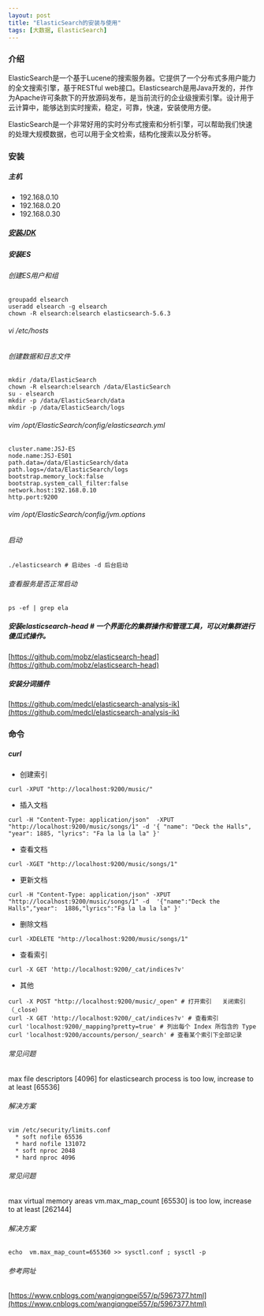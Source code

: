 ```yaml
---
layout: post
title: "ElasticSearch的安装与使用"
tags: [大数据, ElasticSearch]
---
```

### 介绍
ElasticSearch是一个基于Lucene的搜索服务器。它提供了一个分布式多用户能力的全文搜索引擎，基于RESTful web接口。Elasticsearch是用Java开发的，并作为Apache许可条款下的开放源码发布，是当前流行的企业级搜索引擎。设计用于云计算中，能够达到实时搜索，稳定，可靠，快速，安装使用方便。
<!--excerpt-->
ElasticSearch是一个非常好用的实时分布式搜索和分析引擎，可以帮助我们快速的处理大规模数据，也可以用于全文检索，结构化搜索以及分析等。
### 安装
##### 主机
- 192.168.0.10
- 192.168.0.20
- 192.168.0.30

##### [安装JDK](pages/posts/2018/09/04/jdk环境配置.html)
##### 安装ES
###### 创建ES用户和组
```shell
groupadd elsearch
useradd elsearch -g elsearch
chown -R elsearch:elsearch elasticsearch-5.6.3
```
###### vi /etc/hosts
###### 创建数据和日志文件
```shell
mkdir /data/ElasticSearch
chown -R elsearch:elsearch /data/ElasticSearch
su - elsearch
mkdir -p /data/ElasticSearch/data
mkdir -p /data/ElasticSearch/logs
```
###### vim /opt/ElasticSearch/config/elasticsearch.yml
```shell
cluster.name:JSJ-ES
node.name:JSJ-ES01
path.data=/data/ElasticSearch/data
path.logs=/data/ElasticSearch/logs
bootstrap.memory_lock:false
bootstrap.system_call_filter:false
network.host:192.168.0.10
http.port:9200
```
###### vim /opt/ElasticSearch/config/jvm.options
###### 启动
```shell
./elasticsearch # 启动es -d 后台启动
```
###### 查看服务是否正常启动
```shell
ps -ef | grep ela 
```
##### 安装elasticsearch-head # 一个界面化的集群操作和管理工具，可以对集群进行傻瓜式操作。
[https://github.com/mobz/elasticsearch-head](https://github.com/mobz/elasticsearch-head)
##### 安装分词插件
[https://github.com/medcl/elasticsearch-analysis-ik](https://github.com/medcl/elasticsearch-analysis-ik)
### 命令
##### curl
- 创建索引
```shell
curl -XPUT "http://localhost:9200/music/"
```
- 插入文档
```shell
curl -H "Content-Type: application/json"  -XPUT "http://localhost:9200/music/songs/1" -d '{ "name": "Deck the Halls", "year": 1885, "lyrics": "Fa la la la la" }'
```
- 查看文档
```shell
curl -XGET "http://localhost:9200/music/songs/1"
```
- 更新文档
```shell
curl -H "Content-Type: application/json" -XPUT "http://localhost:9200/music/songs/1" -d  '{"name":"Deck the Halls","year":  1886,"lyrics":"Fa la la la la" }'
```
- 删除文档
```shell
curl -XDELETE "http://localhost:9200/music/songs/1"
```
- 查看索引
```shell
curl -X GET 'http://localhost:9200/_cat/indices?v'
```
- 其他
```shell
curl -X POST "http://localhost:9200/music/_open" # 打开索引   关闭索引 （_close）
curl -X GET 'http://localhost:9200/_cat/indices?v' # 查看索引
curl 'localhost:9200/_mapping?pretty=true' # 列出每个 Index 所包含的 Type
curl 'localhost:9200/accounts/person/_search' # 查看某个索引下全部记录
```

###### 常见问题
max file descriptors [4096] for elasticsearch process is too low, increase to at least [65536]
###### 解决方案
```shell
vim /etc/security/limits.conf 
  * soft nofile 65536
  * hard nofile 131072
  * soft nproc 2048
  * hard nproc 4096
```
###### 常见问题
max virtual memory areas vm.max_map_count [65530] is too low, increase to at least [262144]
###### 解决方案
```shell
echo  vm.max_map_count=655360 >> sysctl.conf ; sysctl -p
```
###### 参考网址
[https://www.cnblogs.com/wangiqngpei557/p/5967377.html](https://www.cnblogs.com/wangiqngpei557/p/5967377.html)
